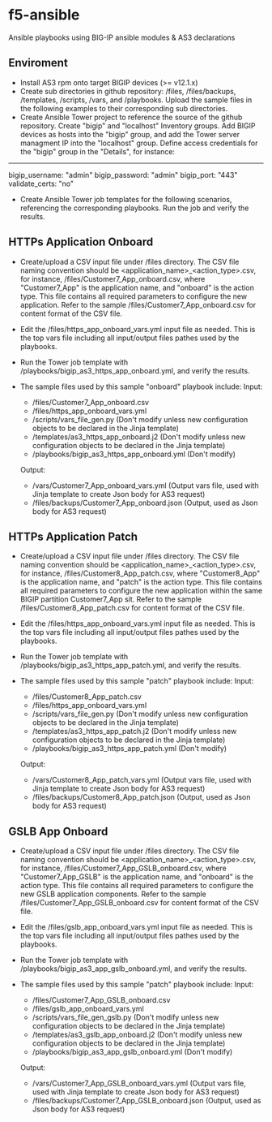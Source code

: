 # f5-ansible
Ansible playbooks using BIG-IP ansible modules & AS3 declarations

Enviroment
---------
- Install AS3 rpm onto target BIGIP devices (>= v12.1.x)
- Create sub directories in github repository: /files, /files/backups, /templates, /scripts, /vars, and /playbooks. Upload the sample files in the following examples to their corresponding sub directories.
- Create Ansible Tower project to reference the source of the github repository. Create "bigip" and "localhost" Inventory groups. Add BIGIP devices as hosts into the "bigip" group, and add the Tower server managment IP into the "localhost" group.
Define access credentials for the "bigip" group in the "Details", for instance:
---
bigip_username: "admin"
bigip_password: "admin"
bigip_port: "443"
validate_certs: "no"

- Create Ansible Tower job templates for the following scenarios, referencing the corresponding playbooks. Run the job and verify the results.

HTTPs Application Onboard
---------
- Create/upload a CSV input file under /files directory. The CSV file naming convention should be <application_name>_<action_type>.csv, for instance, /files/Customer7_App_onboard.csv, where "Customer7_App" is the application name, and "onboard" is the action type. This file contains all required parameters to configure the new application. Refer to the sample /files/Customer7_App_onboard.csv for content format of the CSV file.
- Edit the /files/https_app_onboard_vars.yml input file as needed. This is the top vars file including all input/output files pathes used by the playbooks.
- Run the Tower job template with /playbooks/bigip_as3_https_app_onboard.yml, and verify the results.
- The sample files used by this sample "onboard" playbook include: 
  Input:
   - /files/Customer7_App_onboard.csv
   - /files/https_app_onboard_vars.yml
   - /scripts/vars_file_gen.py (Don't modify unless new configuration objects to be declared in the Jinja template)
   - /templates/as3_https_app_onboard.j2 (Don't modify unless new configuration objects to be declared in the Jinja template)
   - /playbooks/bigip_as3_https_app_onboard.yml (Don't modify)
   
   Output:
   - /vars/Customer7_App_onboard_vars.yml  (Output vars file, used with Jinja template to create Json body for AS3 request)
   - /files/backups/Customer7_App_onboard.json (Output, used as Json body for AS3 request)

HTTPs Application Patch
-------------
- Create/upload a CSV input file under /files directory. The CSV file naming convention should be <application_name>_<action_type>.csv, for instance, /files/Customer8_App_patch.csv, where "Customer8_App" is the application name, and "patch" is the action type. This file contains all required parameters to configure the new application within the same BIGIP partition Customer7_App sit. Refer to the sample /files/Customer8_App_patch.csv for content format of the CSV file.
- Edit the /files/https_app_onboard_vars.yml input file as needed. This is the top vars file including all input/output files pathes used by the playbooks.
- Run the Tower job template with /playbooks/bigip_as3_https_app_patch.yml, and verify the results.
- The sample files used by this sample "patch" playbook include: 
  Input:
   - /files/Customer8_App_patch.csv
   - /files/https_app_onboard_vars.yml
   - /scripts/vars_file_gen.py (Don't modify unless new configuration objects to be declared in the Jinja template)
   - /templates/as3_https_app_patch.j2 (Don't modify unless new configuration objects to be declared in the Jinja template)
   - /playbooks/bigip_as3_https_app_patch.yml (Don't modify)
   
   Output:
   - /vars/Customer8_App_patch_vars.yml  (Output vars file, used with Jinja template to create Json body for AS3 request)
   - /files/backups/Customer8_App_patch.json (Output, used as Json body for AS3 request)

GSLB App Onboard
------------
- Create/upload a CSV input file under /files directory. The CSV file naming convention should be <application_name>_<action_type>.csv, for instance, /files/Customer7_App_GSLB_onboard.csv, where "Customer7_App_GSLB" is the application name, and "onboard" is the action type. This file contains all required parameters to configure the new GSLB application components. Refer to the sample /files/Customer7_App_GSLB_onboard.csv for content format of the CSV file.
- Edit the /files/gslb_app_onboard_vars.yml input file as needed. This is the top vars file including all input/output files pathes used by the playbooks.
- Run the Tower job template with /playbooks/bigip_as3_app_gslb_onboard.yml, and verify the results.
- The sample files used by this sample "patch" playbook include: 
  Input:
   - /files/Customer7_App_GSLB_onboard.csv
   - /files/gslb_app_onboard_vars.yml
   - /scripts/vars_file_gen_gslb.py (Don't modify unless new configuration objects to be declared in the Jinja template)
   - /templates/as3_gslb_app_onboard.j2 (Don't modify unless new configuration objects to be declared in the Jinja template)
   - /playbooks/bigip_as3_app_gslb_onboard.yml (Don't modify)
   
   Output:
   - /vars/Customer7_App_GSLB_onboard_vars.yml  (Output vars file, used with Jinja template to create Json body for AS3 request)
   - /files/backups/Customer7_App_GSLB_onboard.json (Output, used as Json body for AS3 request)
   
